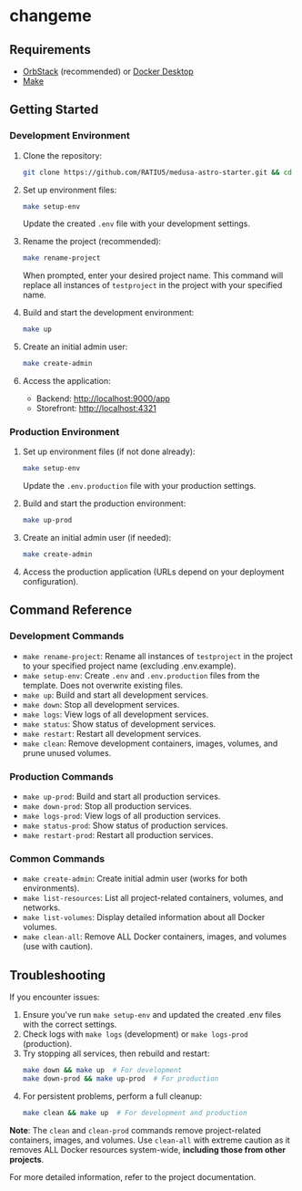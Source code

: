 # changeme

## Requirements
- [OrbStack](https://orbstack.dev/) (recommended) or [Docker Desktop](https://www.docker.com/products/docker-desktop/)
- [Make](https://www.gnu.org/software/make/)

## Getting Started

### Development Environment

1. Clone the repository:
    ```bash
    git clone https://github.com/RATIU5/medusa-astro-starter.git && cd medusa-astro-starter
    ```

2. Set up environment files:
    ```bash
    make setup-env
    ```
   Update the created `.env` file with your development settings.

3. Rename the project (recommended):
    ```bash
    make rename-project
    ```
    When prompted, enter your desired project name. This command will replace all instances of `testproject` in the project with your specified name.

4. Build and start the development environment:
   ```bash
   make up
   ```

5. Create an initial admin user:
   ```bash
   make create-admin
   ```

6. Access the application:
   - Backend: [http://localhost:9000/app](http://localhost:9000/app)
   - Storefront: [http://localhost:4321](http://localhost:4321)

### Production Environment

1. Set up environment files (if not done already):
    ```bash
    make setup-env
    ```
   Update the `.env.production` file with your production settings.

2. Build and start the production environment:
   ```bash
   make up-prod
   ```

3. Create an initial admin user (if needed):
   ```bash
   make create-admin
   ```

4. Access the production application (URLs depend on your deployment configuration).

## Command Reference

### Development Commands
- `make rename-project`: Rename all instances of `testproject` in the project to your specified project name (excluding .env.example).
- `make setup-env`: Create `.env` and `.env.production` files from the template. Does not overwrite existing files.
- `make up`: Build and start all development services.
- `make down`: Stop all development services.
- `make logs`: View logs of all development services.
- `make status`: Show status of development services.
- `make restart`: Restart all development services.
- `make clean`: Remove development containers, images, volumes, and prune unused volumes.

### Production Commands
- `make up-prod`: Build and start all production services.
- `make down-prod`: Stop all production services.
- `make logs-prod`: View logs of all production services.
- `make status-prod`: Show status of production services.
- `make restart-prod`: Restart all production services.

### Common Commands
- `make create-admin`: Create initial admin user (works for both environments).
- `make list-resources`: List all project-related containers, volumes, and networks.
- `make list-volumes`: Display detailed information about all Docker volumes.
- `make clean-all`: Remove ALL Docker containers, images, and volumes (use with caution).

## Troubleshooting

If you encounter issues:

1. Ensure you've run `make setup-env` and updated the created .env files with the correct settings.
2. Check logs with `make logs` (development) or `make logs-prod` (production).
3. Try stopping all services, then rebuild and restart:
   ```bash
   make down && make up  # For development
   make down-prod && make up-prod  # For production
   ```
4. For persistent problems, perform a full cleanup:
   ```bash
   make clean && make up  # For development and production
   ```

**Note**: The `clean` and `clean-prod` commands remove project-related containers, images, and volumes. Use `clean-all` with extreme caution as it removes ALL Docker resources system-wide, **including those from other projects**.

For more detailed information, refer to the project documentation.